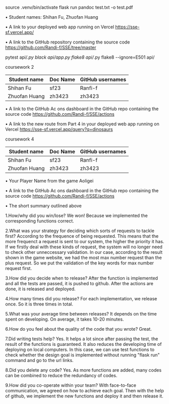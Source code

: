 source .venv/bin/activate
flask run
pandoc test.txt -o test.pdf

• Student names: Shihan Fu, Zhuofan Huang

• A link to your deployed web app running on Vercel
    https://sse-sf.vercel.app/

• A link to the GitHub repository containing the source code
    https://github.com/Randi-f/SSE/tree/master

 pytest api/*.py
 black api/app.py
 flake8 api/*.py
 flake8 --ignore=E501 api/

 coursework 2



| Student name   | Doc Name | GitHub usernames |
| ------------- | ------------- |------------- |
| Shihan Fu      | sf23     | Ranfi-f          |
| Zhuofan Huang  | zh3423   | zh3423           |

• A link to the GitHub Ac ons dashboard in the GitHub repo containing the source code
	https://github.com/Randi-f/SSE/actions
	
• A link to the new route from Part 4 in your deployed web app running on Vercel
	https://sse-sf.vercel.app/query?q=dinosaurs

coursework 4

| Student name   | Doc Name | GitHub usernames |
| ------------- | ------------- |------------- |
| Shihan Fu 	 | sf23     | Ranfi-f          |
| Zhuofan Huang  | zh3423   | zh3423           |

• Your Player Name from the game
 Aoligei
 
• A link to the GitHub Ac ons dashboard in the GitHub repo containing the source code
https://github.com/Randi-f/SSE/actions

• The short summary outlined above
  
1.How/why did you win/lose?
  We won! Because we implemented the corresponding functions correct.
  
2.What was your strategy for deciding which sorts of requests to tackle first?
  According to the frequence of being requested. This means that the more frequenct a request is sent to our system, the higher the priority it has. If we firstly deal with these kinds of request, the system will no longer need to check other unneccessary validation.
  In our case, according to the result shown in the game website, we had the most max number request than the plus request. So we put the validation of the key words for max number request first.
  
3.How did you decide when to release?
  After the function is implemented and all the tests are passed, it is pushed to github. After the actions are done, it is released and deployed.
  
4.How many times did you release?
  For each implementation, we release once. So it is three times in total.
  
5.What was your average time between releases?
  It depends on the time spent on developing. On average, it takes 10-20 minutes.
  
6.How do you feel about the quality of the code that you wrote?
  Great.
 
7.Did writing tests help?
  Yes. It helps a lot since after passing the test, the result of the functions is guaranteed.
  It also reduces the developing time of deploying on local computers. In this case, we can use test functions to check whether the design goal is implemented without running "flask run" command and go to the url links.
  
8.Did you delete any code?
  Yes. As more functions are added, many codes can be combined to reduce the redundancy of codes.
  
9.How did you co-operate within your team?
  With face-to-face communication, we agreed on how to achieve each goal. Then with the help of github, we implement the new functions and deploy it and then release it.
